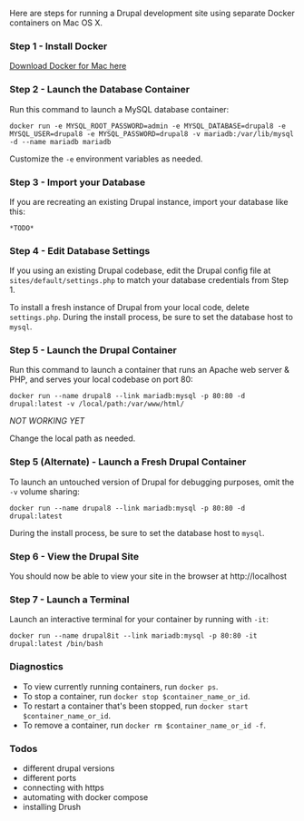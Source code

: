 Here are steps for running a Drupal development site using separate Docker containers on Mac OS X.

### Step 1 - Install Docker

[Download Docker for Mac here](https://hub.docker.com/?overlay=onboarding)

### Step 2 - Launch the Database Container

Run this command to launch a MySQL database container:

`docker run -e MYSQL_ROOT_PASSWORD=admin -e MYSQL_DATABASE=drupal8 -e MYSQL_USER=drupal8 -e MYSQL_PASSWORD=drupal8 -v mariadb:/var/lib/mysql -d --name mariadb mariadb`

Customize the `-e` environment variables as needed.

### Step 3 - Import your Database

If you are recreating an existing Drupal instance, import your database like this:

`*TODO*`

### Step 4 - Edit Database Settings

If you using an existing Drupal codebase, edit the Drupal config file at `sites/default/settings.php` to match your database credentials from Step 1.

To install a fresh instance of Drupal from your local code, delete `settings.php`. During the install process, be sure to set the database host to `mysql`.

### Step 5 - Launch the Drupal Container

Run this command to launch a container that runs an Apache web server & PHP, and serves your local codebase on port 80:

`docker run --name drupal8 --link mariadb:mysql -p 80:80 -d drupal:latest -v /local/path:/var/www/html/`

*NOT WORKING YET*

Change the local path as needed.

### Step 5 (Alternate) - Launch a Fresh Drupal Container

To launch an untouched version of Drupal for debugging purposes, omit the `-v` volume sharing:

`docker run --name drupal8 --link mariadb:mysql -p 80:80 -d drupal:latest`

During the install process, be sure to set the database host to `mysql`.

### Step 6 - View the Drupal Site

You should now be able to view your site in the browser at http://localhost

### Step 7 - Launch a Terminal

Launch an interactive terminal for your container by running with `-it`:

`docker run --name drupal8it --link mariadb:mysql -p 80:80 -it drupal:latest /bin/bash`

### Diagnostics

- To view currently running containers, run `docker ps`.
- To stop a container, run `docker stop $container_name_or_id`.
- To restart a container that's been stopped, run `docker start $container_name_or_id`.
- To remove a container, run `docker rm $container_name_or_id -f`.

### Todos

- different drupal versions
- different ports
- connecting with https
- automating with docker compose
- installing Drush
